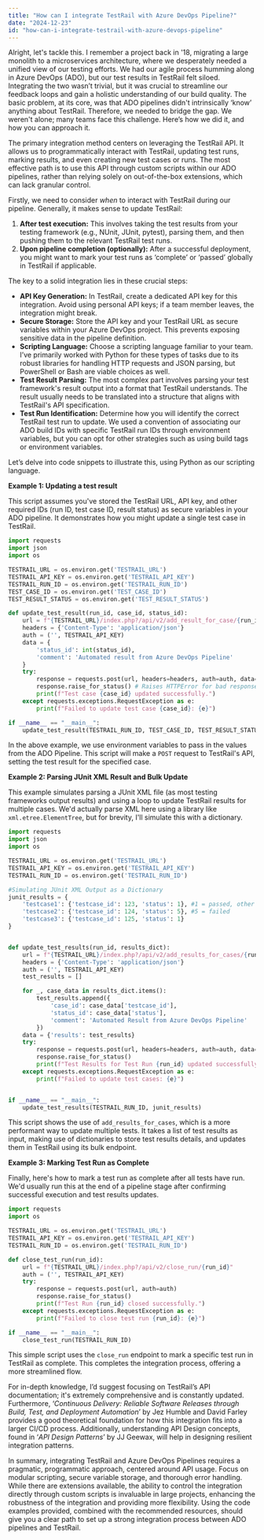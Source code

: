 ```yaml
---
title: "How can I integrate TestRail with Azure DevOps Pipeline?"
date: "2024-12-23"
id: "how-can-i-integrate-testrail-with-azure-devops-pipeline"
---
```


Alright, let's tackle this. I remember a project back in '18, migrating a large monolith to a microservices architecture, where we desperately needed a unified view of our testing efforts. We had our agile process humming along in Azure DevOps (ADO), but our test results in TestRail felt siloed. Integrating the two wasn’t trivial, but it was crucial to streamline our feedback loops and gain a holistic understanding of our build quality. The basic problem, at its core, was that ADO pipelines didn't intrinsically ‘know’ anything about TestRail. Therefore, we needed to bridge the gap. We weren't alone; many teams face this challenge. Here’s how we did it, and how you can approach it.

The primary integration method centers on leveraging the TestRail API. It allows us to programmatically interact with TestRail, updating test runs, marking results, and even creating new test cases or runs. The most effective path is to use this API through custom scripts within our ADO pipelines, rather than relying solely on out-of-the-box extensions, which can lack granular control.

Firstly, we need to consider *when* to interact with TestRail during our pipeline. Generally, it makes sense to update TestRail:

1.  **After test execution:** This involves taking the test results from your testing framework (e.g., NUnit, JUnit, pytest), parsing them, and then pushing them to the relevant TestRail test runs.
2.  **Upon pipeline completion (optionally):** After a successful deployment, you might want to mark your test runs as ‘complete’ or ‘passed’ globally in TestRail if applicable.

The key to a solid integration lies in these crucial steps:

*   **API Key Generation:** In TestRail, create a dedicated API key for this integration. Avoid using personal API keys; if a team member leaves, the integration might break.
*   **Secure Storage:** Store the API key and your TestRail URL as secure variables within your Azure DevOps project. This prevents exposing sensitive data in the pipeline definition.
*   **Scripting Language:** Choose a scripting language familiar to your team. I’ve primarily worked with Python for these types of tasks due to its robust libraries for handling HTTP requests and JSON parsing, but PowerShell or Bash are viable choices as well.
*   **Test Result Parsing:** The most complex part involves parsing your test framework's result output into a format that TestRail understands. The result usually needs to be translated into a structure that aligns with TestRail's API specification.
*   **Test Run Identification:** Determine how you will identify the correct TestRail test run to update. We used a convention of associating our ADO build IDs with specific TestRail run IDs through environment variables, but you can opt for other strategies such as using build tags or environment variables.

Let’s delve into code snippets to illustrate this, using Python as our scripting language.

**Example 1: Updating a test result**

This script assumes you've stored the TestRail URL, API key, and other required IDs (run ID, test case ID, result status) as secure variables in your ADO pipeline. It demonstrates how you might update a single test case in TestRail.

```python
import requests
import json
import os

TESTRAIL_URL = os.environ.get('TESTRAIL_URL')
TESTRAIL_API_KEY = os.environ.get('TESTRAIL_API_KEY')
TESTRAIL_RUN_ID = os.environ.get('TESTRAIL_RUN_ID')
TEST_CASE_ID = os.environ.get('TEST_CASE_ID')
TEST_RESULT_STATUS = os.environ.get('TEST_RESULT_STATUS')

def update_test_result(run_id, case_id, status_id):
    url = f"{TESTRAIL_URL}/index.php?/api/v2/add_result_for_case/{run_id}/{case_id}"
    headers = {'Content-Type': 'application/json'}
    auth = ('', TESTRAIL_API_KEY)
    data = {
        'status_id': int(status_id),
        'comment': 'Automated result from Azure DevOps Pipeline'
    }
    try:
        response = requests.post(url, headers=headers, auth=auth, data=json.dumps(data))
        response.raise_for_status() # Raises HTTPError for bad responses (4xx or 5xx)
        print(f"Test case {case_id} updated successfully.")
    except requests.exceptions.RequestException as e:
        print(f"Failed to update test case {case_id}: {e}")

if __name__ == "__main__":
    update_test_result(TESTRAIL_RUN_ID, TEST_CASE_ID, TEST_RESULT_STATUS)
```

In the above example, we use environment variables to pass in the values from the ADO Pipeline. This script will make a `POST` request to TestRail's API, setting the test result for the specified case.

**Example 2: Parsing JUnit XML Result and Bulk Update**

This example simulates parsing a JUnit XML file (as most testing frameworks output results) and using a loop to update TestRail results for multiple cases. We'd actually parse XML here using a library like `xml.etree.ElementTree`, but for brevity, I'll simulate this with a dictionary.

```python
import requests
import json
import os

TESTRAIL_URL = os.environ.get('TESTRAIL_URL')
TESTRAIL_API_KEY = os.environ.get('TESTRAIL_API_KEY')
TESTRAIL_RUN_ID = os.environ.get('TESTRAIL_RUN_ID')

#Simulating JUnit XML Output as a Dictionary
junit_results = {
    'testcase1': {'testcase_id': 123, 'status': 1}, #1 = passed, other ids can be found from testrail status options
    'testcase2': {'testcase_id': 124, 'status': 5}, #5 = failed
    'testcase3': {'testcase_id': 125, 'status': 1}
}


def update_test_results(run_id, results_dict):
    url = f"{TESTRAIL_URL}/index.php?/api/v2/add_results_for_cases/{run_id}"
    headers = {'Content-Type': 'application/json'}
    auth = ('', TESTRAIL_API_KEY)
    test_results = []

    for _, case_data in results_dict.items():
        test_results.append({
            'case_id': case_data['testcase_id'],
            'status_id': case_data['status'],
            'comment': 'Automated Result from Azure DevOps Pipeline'
        })
    data = {'results': test_results}
    try:
        response = requests.post(url, headers=headers, auth=auth, data=json.dumps(data))
        response.raise_for_status()
        print(f"Test Results for Test Run {run_id} updated successfully.")
    except requests.exceptions.RequestException as e:
        print(f"Failed to update test cases: {e}")


if __name__ == "__main__":
    update_test_results(TESTRAIL_RUN_ID, junit_results)
```

This script shows the use of `add_results_for_cases`, which is a more performant way to update multiple tests. It takes a list of test results as input, making use of dictionaries to store test results details, and updates them in TestRail using its bulk endpoint.

**Example 3: Marking Test Run as Complete**

Finally, here's how to mark a test run as complete after all tests have run. We'd usually run this at the end of a pipeline stage after confirming successful execution and test results updates.

```python
import requests
import os

TESTRAIL_URL = os.environ.get('TESTRAIL_URL')
TESTRAIL_API_KEY = os.environ.get('TESTRAIL_API_KEY')
TESTRAIL_RUN_ID = os.environ.get('TESTRAIL_RUN_ID')

def close_test_run(run_id):
    url = f"{TESTRAIL_URL}/index.php?/api/v2/close_run/{run_id}"
    auth = ('', TESTRAIL_API_KEY)
    try:
        response = requests.post(url, auth=auth)
        response.raise_for_status()
        print(f"Test Run {run_id} closed successfully.")
    except requests.exceptions.RequestException as e:
        print(f"Failed to close test run {run_id}: {e}")

if __name__ == "__main__":
    close_test_run(TESTRAIL_RUN_ID)
```

This simple script uses the `close_run` endpoint to mark a specific test run in TestRail as complete. This completes the integration process, offering a more streamlined flow.

For in-depth knowledge, I’d suggest focusing on TestRail’s API documentation; it's extremely comprehensive and is constantly updated. Furthermore, ‘*Continuous Delivery: Reliable Software Releases through Build, Test, and Deployment Automation*’ by Jez Humble and David Farley provides a good theoretical foundation for how this integration fits into a larger CI/CD process. Additionally, understanding API Design concepts, found in ‘*API Design Patterns*’ by JJ Geewax, will help in designing resilient integration patterns.

In summary, integrating TestRail and Azure DevOps Pipelines requires a pragmatic, programmatic approach, centered around API usage. Focus on modular scripting, secure variable storage, and thorough error handling. While there are extensions available, the ability to control the integration directly through custom scripts is invaluable in large projects, enhancing the robustness of the integration and providing more flexibility. Using the code examples provided, combined with the recommended resources, should give you a clear path to set up a strong integration process between ADO pipelines and TestRail.
